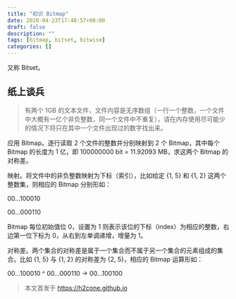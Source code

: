 ```yaml
---
title: "初识 Bitmap"
date: 2020-04-23T17:40:57+08:00
draft: false
description: ""
tags: [bitmap, bitset, bitwise]
categories: []
---
```


又称 Bitset。

<!--more-->

## 纸上谈兵

> 有两个 1GB 的文本文件，文件内容是无序数组（一行一个整数，一个文件中大概有一亿个非负整数，同一个文件中不重复），请在内存使用尽可能少的情况下将只在其中一个文件出现过的数字找出来。

应用 Bitmap。逐行读取 2 个文件的整数并分别映射到 2 个 Bitmap，其中每个 Bitmap 的长度为 1 亿，即 100000000 bit = 11.92093 MB，求这两个 Bitmap 的对称差。

映射。将文件中的非负整数映射为下标（索引），比如给定 {1, 5} 和 {1, 2} 这两个整数集，则相应的 Bitmap 分别形如：

00...100010

00...000110

Bitmap 每位初始值位 0，设置为 1 则表示该位的下标（index）为相应的整数，右边第一位下标为 0，从右到左单调递增，增量为 1。

对称差。两个集合的对称差是属于一个集合而不属于另一个集合的元素组成的集合。比如 {1, 5} 与 {1, 2} 的对称差为 {2, 5}，相应的 Bitmap 运算形如：

00...100010 ^ 00...000110 -> 00...100100

> 本文首发于 https://h2cone.github.io